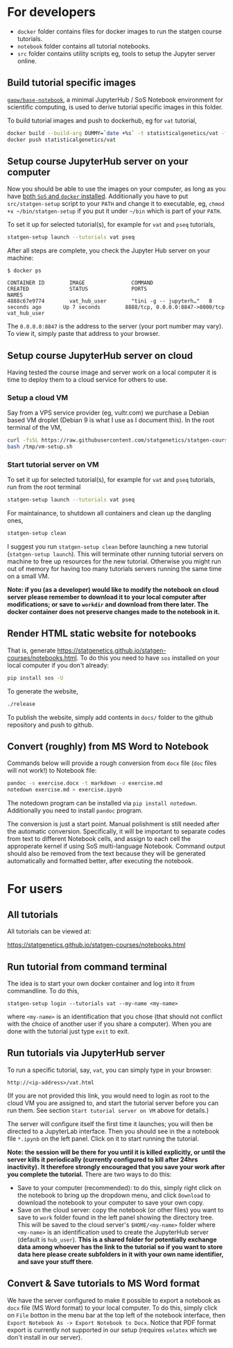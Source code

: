 # For developers

- `docker` folder contains files for docker images to run the statgen course tutorials.
- `notebook` folder contains all tutorial notebooks.
- `src` folder contains utility scripts eg, tools to setup the Jupyter server online.

## Build tutorial specific images

[`gaow/base-notebook`](https://cloud.docker.com/u/gaow/repository/docker/gaow/base-notebook), 
a minimal JupyterHub / SoS Notebook environment for scientific computing, is used to derive
tutorial specific images in this folder.

To build tutorial images and push to dockerhub, eg for `vat` tutorial,

```bash
docker build --build-arg DUMMY=`date +%s` -t statisticalgenetics/vat -f docker/vat.dockerfile docker 
docker push statisticalgenetics/vat
```

## Setup course JupyterHub server on your computer

Now you should be able to use the images on your computer, as long as you have [both `SoS` and `docker` installed](http://statgen.us/lab-wiki/orientation/jupyter-setup.html).
Additionally you have to put `src/statgen-setup` script to your `PATH` and change it to executable, eg, `chmod +x ~/bin/statgen-setup` if you put it under `~/bin` which is
part of your `PATH`.

To set it up for selected tutorial(s), for example for `vat` and `pseq` tutorials,

```bash
statgen-setup launch --tutorials vat pseq
```

After all steps are complete, you check the Jupyter Hub server on your machine:

```
$ docker ps

CONTAINER ID        IMAGE               COMMAND                  CREATED             STATUS              PORTS                              NAMES
4888c67e9774        vat_hub_user        "tini -g -- jupyterh…"   8 seconds ago       Up 7 seconds        8888/tcp, 0.0.0.0:8847->8000/tcp   vat_hub_user
```

The `0.0.0.0:8847` is the address to the server (your port number may vary). To view it, simply paste that address to your browser. 

## Setup course JupyterHub server on cloud

Having tested the course image and server work on a local computer it is time to deploy them to a cloud service for others to use.

### Setup a cloud VM

Say from a VPS service provider (eg, vultr.com) we purchase a Debian based VM droplet (Debian 9 is what I use as I document this). In the root terminal of the VM,

```bash
curl -fsSL https://raw.githubusercontent.com/statgenetics/statgen-courses/master/src/vm-setup.sh -o /tmp/vm-setup.sh
bash /tmp/vm-setup.sh
```

### Start tutorial server on VM

To set it up for selected tutorial(s), for example for `vat` and `pseq` tutorials, run from the root terminal

```bash
statgen-setup launch --tutorials vat pseq
```

For maintainance, to shutdown all containers and clean up the dangling ones,

```bash
statgen-setup clean
```

I suggest you run `statgen-setup clean` before launching a new tutorial (`statgen-setup launch`). This will terminate other running tutorial servers on machine to free up resources for the new tutorial. Otherwise you might run out of memory for having too many tutorials servers running the same time on a small VM.

**Note: if you (as a developer) would like to modify the notebook on cloud server please remember to download it to your local computer after modifications; or save to `workdir` and download from there later. The docker container does not preserve changes made to the notebook in it.** 

## Render HTML static website for notebooks

That is, generate https://statgenetics.github.io/statgen-courses/notebooks.html.
To do this you need to have `sos` installed on your local computer if you don't already:

```bash
pip install sos -U
```

To generate the website,

```bash
./release
```

To publish the website, simply add contents in `docs/` folder to the github repository and push to github.

## Convert (roughly) from MS Word to Notebook

Commands below will provide a rough conversion from `docx` file (`doc` files will not work!) to Notebook file:

```bash
pandoc -s exercise.docx -t markdown -o exercise.md
notedown exercise.md > exercise.ipynb
```

The notedown program can be installed via `pip install notedown`. Additionally you need to install `pandoc` program.

The conversion is just a start point. Manual polishment is still needed after the automatic conversion.
Specifically, it will be important to separate codes from text to different Notebook cells,
and assign to each cell the approperate kernel if using SoS multi-language Notebook. Command output should also be
removed from the text because they will be generated automatically and formatted better, after executing the notebook.

# For users

## All tutorials

All tutorials can be viewed at: 

https://statgenetics.github.io/statgen-courses/notebooks.html

## Run tutorial from command terminal

The idea is to start your own docker container and log into it from commandline. To do this,

```
statgen-setup login --tutorials vat --my-name <my-name>
```

where `<my-name>` is an identification that you chose (that should not conflict with the choice of another user if you share a computer). When you are done with the tutorial just type `exit` to exit.

## Run tutorials via JupyterHub server

To run a specific tutorial, say, `vat`, you can simply type in your browser:

```
http://<ip-address>/vat.html
```

(If you are not provided this link, you would need to login as root to the cloud VM you are assigned to, and start the tutorial server before you can run them. See section `Start tutorial server on VM` above for details.)

The server will configure itself the first time it launches; you will then be directed to a JupyterLab interface. 
Then you should see in the a notebook file `*.ipynb` on the left panel. Click on it to start running the tutorial.

**Note: the session will be there for you until it is killed explicitly, or until the server kills it periodically (currently configured to kill after 24hrs inactivity).**
**It therefore strongly encouraged that you save your work after you complete the tutorial.**
There are two ways to do this: 
- Save to your computer (recommended): to do this, simply right click on the notebook to bring up the dropdown menu, and click `Download` to download the notebook to your computer to save your own copy.
- Save on the cloud server: copy the notebook (or other files) you want to save to `work` folder found in the left panel showing the directory tree. This will be saved to the cloud server's `$HOME/<my-name>`
folder where `<my-name>` is an identification used to create the JupyterHub server (default is `hub_user`). **This is a shared folder for potentially exchange data among whoever has the link to the tutorial so if you want to store data here please create subfolders in it with your own name identifier, and save your stuff there**.

## Convert & Save tutorials to MS Word format

We have the server configured to make it possible to export a notebook as `docx` file (MS Word format) 
to your local computer. To do this, simply click on `File` botton in the menu bar at the top left of the
notebook interface, then `Export Notebook As -> Export Notebook to Docx`. Notice that PDF format export is
currently not supported in our setup (requires `xelatex` which we don't install in our server).